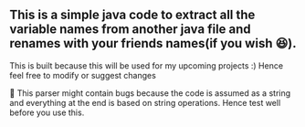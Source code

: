 ## This is a simple java code to extract all the variable names from another java file and renames with your friends names(if you wish 😆).

This is built because this will be used for my upcoming projects :) Hence feel free to modify or suggest changes

🚨 This parser might contain bugs because the code is assumed as a string and everything at the end is based on string operations. Hence test well before you use this.

